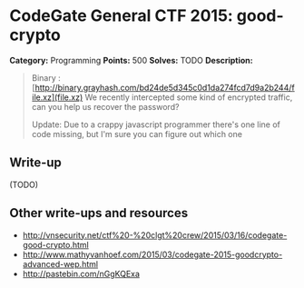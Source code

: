# CodeGate General CTF 2015: good-crypto

**Category:** Programming
**Points:** 500
**Solves:** TODO
**Description:** 

> Binary : [http://binary.grayhash.com/bd24de5d345c0d1da274fcd7d9a2b244/file.xz](file.xz)
> We recently intercepted some kind of encrypted traffic, can you help us recover the password?
> 
> Update: Due to a crappy javascript programmer there's one line of code missing, but I'm sure you can figure out which one

## Write-up

(TODO)

## Other write-ups and resources

* <http://vnsecurity.net/ctf%20-%20clgt%20crew/2015/03/16/codegate-good-crypto.html>
* <http://www.mathyvanhoef.com/2015/03/codegate-2015-goodcrypto-advanced-wep.html>
* <http://pastebin.com/nGgKQExa>
